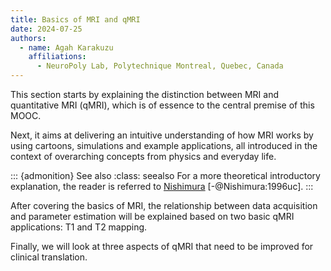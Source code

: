 ```yaml
---
title: Basics of MRI and qMRI
date: 2024-07-25
authors:
  - name: Agah Karakuzu
    affiliations:
      - NeuroPoly Lab, Polytechnique Montreal, Quebec, Canada
---
```


This section starts by explaining the distinction between MRI and quantitative MRI (qMRI), which is of essence to the central premise of this MOOC. 

Next, it aims at delivering an intuitive understanding of how MRI works by using cartoons, simulations and example applications, all introduced in the context of overarching concepts from physics and everyday life. 

::: {admonition} See also
:class: seealso
For a more theoretical introductory explanation, the reader is referred to [Nishimura](https://en.wikipedia.org/wiki/Dwight_Nishimura) [-@Nishimura:1996uc].
:::

After covering the basics of MRI, the relationship between data acquisition and parameter estimation will be explained based on two basic qMRI applications: T1 and T2 mapping. 

Finally, we will look at three aspects of qMRI that need to be improved for clinical translation.